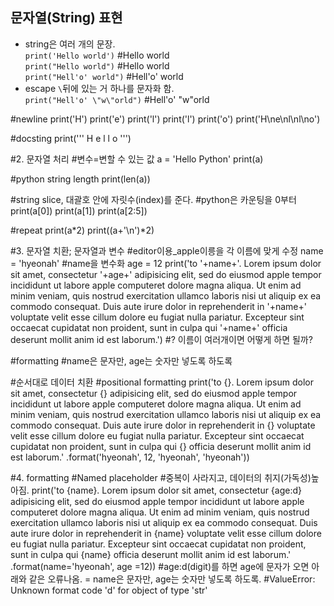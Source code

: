 ## 문자열(String) 표현
+ string은 여러 개의 문장. <br>
`print('Hello world')` #Hello world <br>
`print("Hello world")` #Hello world <br>
`print("Hell'o' world")` #Hell'o' world <br>
+ escape `\`뒤에 있는 거 하나를 문자화 함. <br>
`print("Hell'o' \"w\"orld")` #Hell'o' "w"orld <br>

#newline
print('H')
print('e')
print('l')
print('l')
print('o')
print('H\ne\nl\nl\no')

#docsting
print('''
H
e
l
l
o
''')


#2. 문자열 처리
#변수=변할 수 있는 값
a = 'Hello Python'
print(a)

#python string length
print(len(a))

#string slice, 대괄호 안에 자릿수(index)를 준다.
#python은 카운팅을 0부터
print(a[0])
print(a[1])
print(a[2:5])

#repeat
print(a*2)
print((a+'\n')*2)


#3. 문자열 치환; 문자열과 변수
#editor이용_apple이릉을 각 이름에 맞게 수정
name = 'hyeonah' #name을 변수화
age = 12
print('to '+name+'. Lorem ipsum dolor sit amet, consectetur '+age+' adipisicing elit, sed do eiusmod apple tempor incididunt ut labore apple computeret dolore magna aliqua. Ut enim ad minim veniam, quis nostrud exercitation ullamco laboris nisi ut aliquip ex ea commodo consequat. Duis aute irure dolor in reprehenderit in '+name+' voluptate velit esse cillum dolore eu fugiat nulla pariatur. Excepteur sint occaecat cupidatat non proident, sunt in culpa qui '+name+' officia deserunt mollit anim id est laborum.')
#? 이름이 여러개이면 어떻게 하면 될까?

#formatting
#name은 문자만, age는 숫자만 넣도록 하도록


#순서대로 데이터 치환
#positional formatting
print('to {}. Lorem ipsum dolor sit amet, consectetur {} adipisicing elit, sed do eiusmod apple tempor incididunt ut labore apple computeret dolore magna aliqua. Ut enim ad minim veniam, quis nostrud exercitation ullamco laboris nisi ut aliquip ex ea commodo consequat. Duis aute irure dolor in reprehenderit in {} voluptate velit esse cillum dolore eu fugiat nulla pariatur. Excepteur sint occaecat cupidatat non proident, sunt in culpa qui {} officia deserunt mollit anim id est laborum.' .format('hyeonah', 12, 'hyeonah', 'hyeonah'))

#4. formatting
#Named placeholder #중복이 사라지고, 데이터의 취지(가독성)높아짐.
print('to {name}. Lorem ipsum dolor sit amet, consectetur {age:d} adipisicing elit, sed do eiusmod apple tempor incididunt ut labore apple computeret dolore magna aliqua. Ut enim ad minim veniam, quis nostrud exercitation ullamco laboris nisi ut aliquip ex ea commodo consequat. Duis aute irure dolor in reprehenderit in {name} voluptate velit esse cillum dolore eu fugiat nulla pariatur. Excepteur sint occaecat cupidatat non proident, sunt in culpa qui {name} officia deserunt mollit anim id est laborum.' .format(name='hyeonah', age =12))
#age:d(digit)를 하면 age에 문자가 오면 아래와 같은 오류나옴. = name은 문자만, age는 숫자만 넣도록 하도록.
#ValueError: Unknown format code 'd' for object of type 'str'
